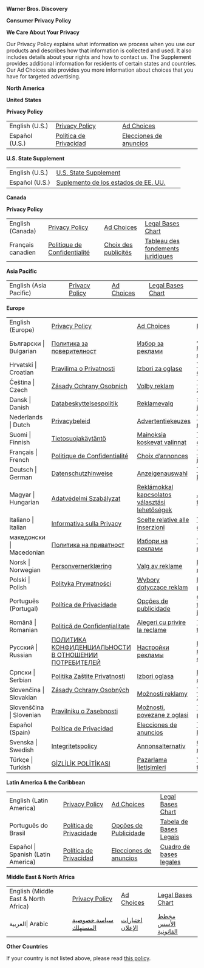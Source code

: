   

**Warner Bros. Discovery** 

**Consumer Privacy Policy**

  

  

**We Care About Your Privacy**

  

Our Privacy Policy explains what information we process when you use our products and describes how that information is collected and used. It also includes details about your rights and how to contact us. The Supplement provides additional information for residents of certain states and countries. Our Ad Choices site provides you more information about choices that you have for targeted advertising.

  

  

**North America**

  

  
**United States**

  

**Privacy Policy**

  

|     |     |     |     |
| --- | --- | --- | --- |
| English (U.S.) | [Privacy Policy](https://www.wbdprivacy.com/policycenter/b2c/en-us) | [Ad Choices](https://www.wbdprivacy.com/opt-out/) | [](https://www.wbdprivacy.com/policycenter/legalbases/en-us) |
| Español (U.S.) | [Política de Privacidad](https://www.wbdprivacy.com/policycenter/b2c/es-us) | [Elecciones de anuncios](https://www.wbdprivacy.com/opt-out/?lang=es) | [](https://www.wbdprivacy.com/policycenter/legalbases/es-us) |

  

**U.S. State Supplement**

  

|     |     |     |     |
| --- | --- | --- | --- |
| English (U.S.) | [U.S. State Supplement](https://www.wbdprivacy.com/policycenter/usstatesupplement/en-us) |     |     |
| Español (U.S.) | [Suplemento de los estados de EE. UU.](https://www.wbdprivacy.com/policycenter/usstatesupplement/es-us) |     |     |

  

  

**Canada**

  

**Privacy Policy**

  

|     |     |     |     |
| --- | --- | --- | --- |
| English (Canada) | [Privacy Policy](https://www.wbdprivacy.com/policycenter/b2c/en-ca) | [Ad Choices](https://www.wbdprivacy.com/policycenter/b2c/en-ca/#adchoices) | [Legal Bases Chart](https://www.wbdprivacy.com/policycenter/legalbases/en-ca) |
| Français canadien | [Politique de Confidentialité](https://www.wbdprivacy.com/policycenter/b2c/fr-ca) | [Choix des publicités](https://www.wbdprivacy.com/policycenter/b2c/fr-ca#adchoices) | [Tableau des fondements juridiques](https://www.wbdprivacy.com/policycenter/legalbases/fr-ca) |

  

  

**Asia Pacific**

  

  

|     |     |     |     |
| --- | --- | --- | --- |
| English (Asia Pacific) | [Privacy Policy](https://www.wbdprivacy.com/policycenter/b2c/en-apac) | [Ad Choices](https://www.wbdprivacy.com/policycenter/b2c/en-apac#adchoices) | [Legal Bases Chart](https://www.wbdprivacy.com/policycenter/legalbases/en-apac) |

  

  

**Europe**

  

  

|     |     |     |     |
| --- | --- | --- | --- |
| English (Europe) | [Privacy Policy](https://www.wbdprivacy.com/policycenter/b2c/en-emea) | [Ad Choices](https://www.wbdprivacy.com/policycenter/b2c/en-emea#adchoices) | [Legal Bases Chart](https://www.wbdprivacy.com/policycenter/legalbases/en-emea) |
| Български \| Bulgarian | [Политика за поверителност](https://www.wbdprivacy.com/policycenter/b2c/bg) | [Избор за реклами](https://www.wbdprivacy.com/policycenter/b2c/bg#adchoices) | [Диаграма с правните основания](https://www.wbdprivacy.com/policycenter/legalbases/bg) |
| Hrvatski \| Croatian | [Pravilima o Privatnosti](https://www.wbdprivacy.com/policycenter/b2c/hr) | [Izbori za oglase](https://www.wbdprivacy.com/policycenter/b2c/hr#adchoices) | [Tablica pravnih osnova](https://www.wbdprivacy.com/policycenter/legalbases/hr) |
| Čeština \| Czech | [Zásady Ochrany Osobních](https://www.wbdprivacy.com/policycenter/b2c/cs) | [Volby reklam](https://www.wbdprivacy.com/policycenter/b2c/cs#adchoices) | [Tabulka právních základů](https://www.wbdprivacy.com/policycenter/legalbases/cs) |
| Dansk \| Danish | [Databeskyttelsespolitik](https://www.wbdprivacy.com/policycenter/b2c/da) | [Reklamevalg](https://www.wbdprivacy.com/policycenter/b2c/da#adchoices) | \>[Skema over juridiske grundlag](https://www.wbdprivacy.com/policycenter/legalbases/da) |
| Nederlands \| Dutch | [Privacybeleid](https://www.wbdprivacy.com/policycenter/b2c/nl) | [Advertentiekeuzes](https://www.wbdprivacy.com/policycenter/b2c/nl#adchoices) | [Tabel met rechtsgrondslagen](https://www.wbdprivacy.com/policycenter/legalbases/nl) |
| Suomi \| Finnish | [Tietosuojakäytäntö](https://www.wbdprivacy.com/policycenter/b2c/fi) | [Mainoksia koskevat valinnat](https://www.wbdprivacy.com/policycenter/b2c/fi#adchoices) | [Taulukko oikeusperusteista](https://www.wbdprivacy.com/policycenter/legalbases/fi) |
| Français \| French | [Politique de Confidentialité](https://www.wbdprivacy.com/policycenter/b2c/fr-emea) | [Choix d’annonces](https://www.wbdprivacy.com/policycenter/b2c/fr-emea#adchoices) | [Tableau des bases juridiques](https://www.wbdprivacy.com/policycenter/legalbases/fr-emea) |
| Deutsch \| German | [Datenschutzhinweise](https://www.wbdprivacy.com/policycenter/b2c/de) | [Anzeigenauswahl](https://www.wbdprivacy.com/policycenter/b2c/de#adchoices) | [Tabelle der Rechtsgrundlagen](https://www.wbdprivacy.com/policycenter/legalbases/de) |
| Magyar \| Hungarian | [Adatvédelmi Szabályzat](https://www.wbdprivacy.com/policycenter/b2c/hu) | [Reklámokkal kapcsolatos választási lehetőségek](https://www.wbdprivacy.com/policycenter/b2c/hu#adchoices) | [Jogalapok táblázata](https://www.wbdprivacy.com/policycenter/legalbases/hu) |
| Italiano \| Italian | [Informativa sulla Privacy](https://www.wbdprivacy.com/policycenter/b2c/it) | [Scelte relative alle inserzioni](https://www.wbdprivacy.com/policycenter/b2c/it#adchoices) | [Tabella delle basi giuridiche](https://www.wbdprivacy.com/policycenter/legalbases/it) |
| македонски \| Macedonian | [Политика на приватност](https://www.wbdprivacy.com/policycenter/b2c/mk) | [Избори на реклами](https://www.wbdprivacy.com/policycenter/b2c/mk#adchoices) | [Табела за правните основи](https://www.wbdprivacy.com/policycenter/legalbases/mk) |
| Norsk \| Norwegian | [Personvernerklæring](https://www.wbdprivacy.com/policycenter/b2c/no) | [Valg av reklame](https://www.wbdprivacy.com/policycenter/b2c/no#adchoices) | [Fremstilling av rettsgrunnlag](https://www.wbdprivacy.com/policycenter/legalbases/no) |
| Polski \| Polish | [Polityka Prywatności](https://www.wbdprivacy.com/policycenter/b2c/pl) | [Wybory dotyczące reklam](https://www.wbdprivacy.com/policycenter/b2c/pl#adchoices) | [Karta podstaw prawnych](https://www.wbdprivacy.com/policycenter/legalbases/pl) |
| Português (Portugal) | [Política de Privacidade](https://www.wbdprivacy.com/policycenter/b2c/pt-emea) | [Opções de publicidade](https://www.wbdprivacy.com/policycenter/b2c/pt-emea#adchoices) | [Quadro de fundamentos jurídicos](https://www.wbdprivacy.com/policycenter/legalbases/pt-emea) |
| Română \| Romanian | [Politică de Confidențialitate](https://www.wbdprivacy.com/policycenter/b2c/ro) | [Alegeri cu privire la reclame](https://www.wbdprivacy.com/policycenter/b2c/ro#adchoices) | [Tabel cu temeiurile legale](https://www.wbdprivacy.com/policycenter/legalbases/ro) |
| Русский \| Russian | [ПОЛИТИКА КОНФИДЕНЦИАЛЬНОСТИ В ОТНОШЕНИИ ПОТРЕБИТЕЛЕЙ](https://www.wbdprivacy.com/policycenter/b2c/ru) | [Настройки рекламы](https://www.wbdprivacy.com/policycenter/b2c/ru#adchoices) | [Перечень правовых оснований](https://www.wbdprivacy.com/policycenter/legalbases/ru) |
| Српски \| Serbian | [Politika Zaštite Privatnosti](https://www.wbdprivacy.com/policycenter/b2c/sr) | [Izbori oglasa](https://www.wbdprivacy.com/policycenter/b2c/sr#adchoices) | [Dijagram pravnih osnova](https://www.wbdprivacy.com/policycenter/legalbases/sr) |
| Slovenčina \| Slovakian | [Zásady Ochrany Osobných](https://www.wbdprivacy.com/policycenter/b2c/sk)    [](https://www.wbdprivacy.com/policycenter/b2c/sk)[](https://www.wbdprivacy.com/policycenter/b2c/sk) | [Možnosti reklamy](https://www.wbdprivacy.com/policycenter/b2c/sk#adchoices) | [Tabuľka právnych základov](https://www.wbdprivacy.com/policycenter/legalbases/sk) |
| Slovenščina \| Slovenian | [Pravilniku o Zasebnosti](https://www.wbdprivacy.com/policycenter/b2c/sl) | [Možnosti, povezane z oglasi](https://www.wbdprivacy.com/policycenter/b2c/sl#adchoices) | [Tabela pravnih podlag](https://www.wbdprivacy.com/policycenter/legalbases/sl) |
| Español (Spain) | [Política de Privacidad](https://www.wbdprivacy.com/policycenter/b2c/es-emea) | [Elecciones de anuncios](https://www.wbdprivacy.com/policycenter/b2c/es-emea#adchoices) | [Tabla de bases de legitimación](https://www.wbdprivacy.com/policycenter/legalbases/es-emea) |
| Svenska \| Swedish | [Integritetspolicy](https://www.wbdprivacy.com/policycenter/b2c/sv) | [Annonsalternativ](https://www.wbdprivacy.com/policycenter/b2c/sv#adchoices) | [Översikt över rättsliga grunder](https://www.wbdprivacy.com/policycenter/legalbases/sv) |
| Türkçe \| Turkish | [GİZLİLİK POLİTİKASI](https://www.wbdprivacy.com/policycenter/b2c/tr) | [Pazarlama İletişimleri](https://www.wbdprivacy.com/policycenter/b2c/tr#adchoices) | [Yasal dayanaklar tablosu](https://www.wbdprivacy.com/policycenter/legalbases/tr) |

  

  

**Latin America & the Caribbean**

  

  

|     |     |     |     |
| --- | --- | --- | --- |
| English (Latin America) | [Privacy Policy](https://www.wbdprivacy.com/policycenter/b2c/en-latam) | [Ad Choices](https://www.wbdprivacy.com/policycenter/b2c/en-latam#adchoices) | [Legal Bases Chart](https://www.wbdprivacy.com/policycenter/legalbases/en-latam) |
| Português do Brasil | [Política de Privacidade](https://www.wbdprivacy.com/policycenter/b2c/pt-latam) | [Opções de Publicidade](https://www.wbdprivacy.com/policycenter/b2c/pt-latam#adchoices) | [Tabela de Bases Legais](https://www.wbdprivacy.com/policycenter/legalbases/pt-latam) |
| Español \| Spanish (Latin America) | [Política de Privacidad](https://www.wbdprivacy.com/policycenter/b2c/es-latam) | [Elecciones de anuncios](https://www.wbdprivacy.com/policycenter/b2c/es-latam#adchoices) | [Cuadro de bases legales](https://www.wbdprivacy.com/policycenter/legalbases/es-latam) |

  

  

**Middle East & North Africa**

  

  

|     |     |     |     |
| --- | --- | --- | --- |
| English (Middle East & North Africa) | [Privacy Policy](https://www.wbdprivacy.com/policycenter/b2c/en-mena) | [Ad Choices](https://www.wbdprivacy.com/policycenter/b2c/en-mena#adchoices) | [Legal Bases Chart](https://www.wbdprivacy.com/policycenter/legalbases/en-mena) |
| العربية\| Arabic | [سياسة خصوصية المستهلك](https://www.wbdprivacy.com/policycenter/b2c/ar) | [اختيارات الإعلان](https://www.wbdprivacy.com/policycenter/b2c/ar#adchoices) | [مخطط الأسس القانونية](https://www.wbdprivacy.com/policycenter/legalbases/ar) |

  

  

**Other Countries**

  

  

If your country is not listed above, please read [this policy](https://www.wbdprivacy.com/policycenter/b2c/en-emea).
